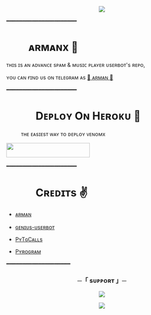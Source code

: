 <p align="center"><a href="https://t.me/VenomOwners"><img src="https://graph.org/file/b7c994d5a46f9fa19b83f.jpg"></a></p>

━━━━━━━━━━━━━━━━━━━━━━

# ㅤㅤ ᴀʀᴍᴀɴx 🖤
ᴛʜɪs ɪs ᴀɴ ᴀᴅᴠᴀɴᴄᴇ sᴘᴀᴍ & ᴍᴜsɪᴄ ᴘʟᴀʏᴇʀ ᴜsᴇʀʙᴏᴛ's ʀᴇᴘᴏ, 

ʏᴏᴜ ᴄᴀɴ ғɪɴᴅ ᴜs ᴏɴ ᴛᴇʟᴇɢʀᴀᴍ ᴀs  [🖤 ᴀʀᴍᴀɴ 🖤](https://t.me/Mr_Arman5)

━━━━━━━━━━━━━━━━━━━━━━
# ㅤㅤㅤDᴇᴘʟᴏʏ Oɴ Hᴇʀᴏᴋᴜ​ 🚀
ㅤㅤㅤᴛʜᴇ ᴇᴀsɪᴇsᴛ ᴡᴀʏ ᴛᴏ ᴅᴇᴘʟᴏʏ ᴠᴇɴᴏᴍx​
<p align="left"><a href="https://dashboard.heroku.com/new?template=https://github.com/venombolteop/Venom-Userbot"> <img src="https://img.shields.io/badge/Deploy%20To%20Heroku-cyan?style=for-the-badge&logo=heroku" width="220" height="38.45"/></a></p>
 ━━━━━━━━━━━━━━━━━━━━━━

# ㅤㅤㅤCʀᴇᴅɪᴛs ✌


- [ᴀʀᴍᴀɴ](https://github.com/mariyam840/Venom-Userbot)ㅤㅤㅤ

- [ɢᴇɴɪᴜs-ᴜsᴇʀʙᴏᴛ](https://github.com/AdityaHalder/Genius-Userbot)ㅤㅤㅤㅤㅤ

- [PʏTɢCᴀʟʟs](https://github.com/pytgcalls/pytgcalls)

- [Pʏʀᴏɢʀᴀᴍ](https://github.com/pyrogram/pyrogram)

━━━━━━━━━━━━━━━━━━━━

<h3 align="center">
    ─「 sᴜᴩᴩᴏʀᴛ 」─
</h3>

<p align="center">
<a href="https://telegram.me/ArmanChatz"><img src="https://img.shields.io/badge/-Support%20Group-blue.svg?style=for-the-badge&logo=Telegram"></a>
</p>

<p align="center">
<a href="https://telegram.me/Dil_Ka_Ehsaas"><img src="https://img.shields.io/badge/-Support%20Channel-blue.svg?style=for-the-badge&logo=Telegram"></a>
</p>
